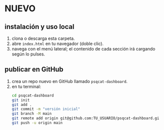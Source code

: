 # NUEVO

## instalación y uso local
1. clona o descarga esta carpeta.
2. abre `index.html` en tu navegador (doble clic).
3. navega con el menú lateral; el contenido de cada sección irá cargando según lo pulses.

## publicar en GitHub
1. crea un repo nuevo en GitHub llamado `psqcat-dashboard`.
2. en tu terminal:
   ```bash
   cd psqcat-dashboard
   git init
   git add .
   git commit -m "versión inicial"
   git branch -M main
   git remote add origin git@github.com:TU_USUARIO/psqcat-dashboard.git
   git push -u origin main
